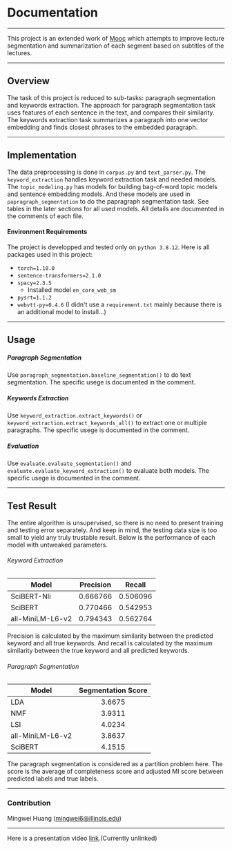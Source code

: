 # Documentation
---
This project is an extended work of [Mooc](https://smartmoocs.web.illinois.edu/) which attempts to improve lecture segmentation and summarization of each segment based on subtitles of the lectures.

---
## Overview
The task of this project is reduced to sub-tasks: paragraph segmentation and keywords extraction. The approach for paragraph segmentation task uses features of each sentence in the text, and compares their similarity. The keywords extraction task summarizes a paragraph into one vector embedding and finds closest phrases to the embedded paragraph.

---
## Implementation
The data preprocessing is done in `corpus.py` and `text_parser.py`. The `keyword_extraction` handles keyword extraction task and needed models. The `topic_modeling.py` has models for building bag-of-word topic models and sentence embedding models. And these models are used in `papragraph_segmentation` to do the papragraph segmentation task. 
See tables in the later sections for all used models. All details are documented in the comments of each file.

#### Environment Requirements
The project is developped and tested only on `python 3.8.12`.
Here is all packages used in this project:
- `torch=1.10.0`
- `sentence-transformers=2.1.0`
- `spacy=2.3.5`
    - Installed model `en_core_web_sm`
- `pysrt=1.1.2`
- `webvtt-py=0.4.6`
(I didn't use a `requirement.txt` mainly because there is an additional model to install...)

---
## Usage
##### Paragraph Segmentation
Use `paragraph_segmentation.baseline_segmentation()` to do text segmentation. The specific usege is documented in the comment.
##### Keywords Extraction
Use `keyword_extraction.extract_keywords()` or `keyword_extraction.extract_keywords_all()` to extract one or multiple paragraphs. The specific usege is documented in the comment.
##### Evaluation
Use `evaluate.evaluate_segmentation()` and `evaluate.evaluate_keyword_extraction()` to evaluate both models. The specific usege is documented in the comment.

---
## Test Result
The entire algorithm is unsupervised, so there is no need to present training and testing error separately. And keep in mind, the testing data size is too small to yield any truly trustable result. Below is the performance of each model with untweaked parameters. 

###### Keyword Extraction
| Model            | Precision |  Recall  |
|------------------|:---------:|:--------:|
| SciBERT-Nli      |  0.666766 | 0.506096 |
| SciBERT          |  0.770466 | 0.542953 |
| all-MiniLM-L6-v2 |  0.794343 | 0.562764 |
Precision is calculated by the maximum similarity between the predicted keyword and all true keywords.
And recall is calculated by the maximum similarity between the true keyword and all predicted keywords.

###### Paragraph Segmentation
| Model            | Segmentation Score |
|------------------|:------------------:|
| LDA              |       3.6675       |
| NMF              |       3.9311       |
| LSI              |       4.0234       |
| all-MiniLM-L6-v2 |       3.8637       |
| SciBERT          |       4.1515       |
The paragraph segmentation is considered as a partition problem here. The score is the average of completeness score and adjusted MI score between predicted labels and true labels.

---
### Contribution
Mingwei Huang (mingwei6@illinois.edu)

---
Here is a presentation video [link]().(Currently unlinked)
